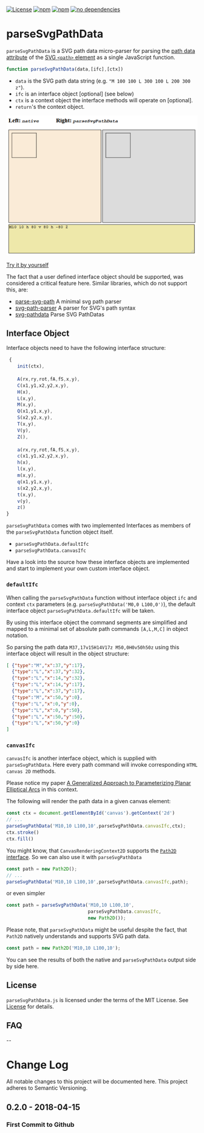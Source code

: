 [![License](http://img.shields.io/:license-mit-blue.svg)](https://github.com/goessner/parseSvgPathData/license.txt)
[![npm](https://img.shields.io/npm/v/parse-svg-path-data.svg)](https://www.npmjs.com/package/parse-svg-path-data/)
[![npm](https://img.shields.io/npm/dt/parse-svg-path-data.svg)](https://www.npmjs.com/package/parse-svg-path-data)
[![no dependencies](https://img.shields.io/gemnasium/mathiasbynens/he.svg)](https://github.com/goessner/parseSvgPathData)

# parseSvgPathData

<code>parseSvgPathData</code> is a SVG path data micro-parser for parsing the [path data attribute](https://developer.mozilla.org/en-US/docs/Web/SVG/Attribute/d) of the [SVG `<path>` element](https://developer.mozilla.org/en-US/docs/Web/SVG/Element/path) as a single JavaScript function.

```js
function parseSvgPathData(data,[ifc],[ctx])
```

* `data` is the SVG path data string (e.g. `"M 100 100 L 300 100 L 200 300 z"`).
* `ifc` is an interface object [optional] (see below)
* `ctx` is a context object the interface methods will operate on [optional].
* `return`'s the context object.

![image](./parsesvgpathdata.gif)

[Try it by yourself](https://goessner.github.io/parseSvgPathData/parsesvgpathdata.html)

The fact that a user defined interface object should be supported, was considered a critical feature here. Similar libraries, which do not support this, are:

* [parse-svg-path](https://github.com/jkroso/parse-svg-path) A minimal svg path parser 
* [svg-path-parser](https://github.com/hughsk/svg-path-parser) A parser for SVG's path syntax
* [svg-pathdata](https://github.com/nfroidure/svg-pathdata) Parse SVG PathDatas

## Interface Object

Interface objects need to have the following interface structure:

```js
 {
    init(ctx),

    A(rx,ry,rot,fA,fS,x,y),
    C(x1,y1,x2,y2,x,y),
    H(x),
    L(x,y),
    M(x,y),
    Q(x1,y1,x,y),
    S(x2,y2,x,y),
    T(x,y),
    V(y),
    Z(),

    a(rx,ry,rot,fA,fS,x,y),
    c(x1,y1,x2,y2,x,y),
    h(x),
    l(x,y),
    m(x,y),
    q(x1,y1,x,y),
    s(x2,y2,x,y),
    t(x,y),
    v(y),
    z()
}
```

`parseSvgPathData` comes with two implemented Interfaces as members of the 
`parseSvgPathData` function object itself.

* `parseSvgPathData.defaultIfc`
* `parseSvgPathData.canvasIfc`

Have a look into the source how these interface objects are implemented and start to implement your own custom interface object.

### `defaultIfc`

When calling the `parseSvgPathData` function without interface object `ifc` and context `ctx` parameters (e.g. `parseSvgPathData('M0,0 L100,0')`), the default interface object `parseSvgPathData.defaultIfc` will be taken. 

By using this interface object the command segments are simplified and mapped to a minimal set of absolute path commands `[A,L,M,C]` in object notation.

So parsing the path data `M37,17v15H14V17z M50,0H0v50h50z` using this interface object will result in the object structure:

```json
[ {"type":"M","x":37,"y":17},
  {"type":"L","x":37,"y":32},
  {"type":"L","x":14,"y":32},
  {"type":"L","x":14,"y":17},
  {"type":"L","x":37,"y":17},
  {"type":"M","x":50,"y":0},
  {"type":"L","x":0,"y":0},
  {"type":"L","x":0,"y":50},
  {"type":"L","x":50,"y":50},
  {"type":"L","x":50,"y":0}
]
```

### `canvasIfc`

`canvasIfc` is another interface object, which is supplied with `parseSvgPathData`. Here every path command will invoke corresponding `HTML canvas 2D` methods. 

Please notice my paper [A Generalized Approach to Parameterizing Planar Elliptical Arcs](https://www.researchgate.net/publication/324498320_A_Generalized_Approach_to_Parameterizing_Planar_Elliptical_Arcs) in this context.

The following will render the path data in a given canvas element:

```js
const ctx = document.getElementById('canvas').getContext('2d')
// ...
parseSvgPathData('M10,10 L100,10',parseSvgPathData.canvasIfc,ctx);
ctx.stroke()
ctx.fill()
```

You might know, that `CanvasRenderingContext2D` supports the [`Path2D` interface](https://developer.mozilla.org/en-US/docs/Web/API/Path2D). So we can also use it with `parseSvgPathData`

```js
const path = new Path2D();
// ...
parseSvgPathData('M10,10 L100,10',parseSvgPathData.canvasIfc,path);
```
or even simpler

```js
const path = parseSvgPathData('M10,10 L100,10',
                              parseSvgPathData.canvasIfc,
                              new Path2D());
```
Please note, that `parseSvgPathData` might be useful despite the fact, that `Path2D` natively understands and supports SVG path data.

```js
const path = new Path2D('M10,10 L100,10');
```
You can see the results of both the native and `parseSvgPathData` output side by side here.

## License

`parseSvgPathData.js` is licensed under the terms of the MIT License. See [License](https://github.com/goessner/parseSvgPathData/license.txt) for details.

## FAQ

--

# Change Log

All notable changes to this project will be documented here. This project adheres to Semantic Versioning.

## 0.2.0 - 2018-04-15

### First Commit to Github

